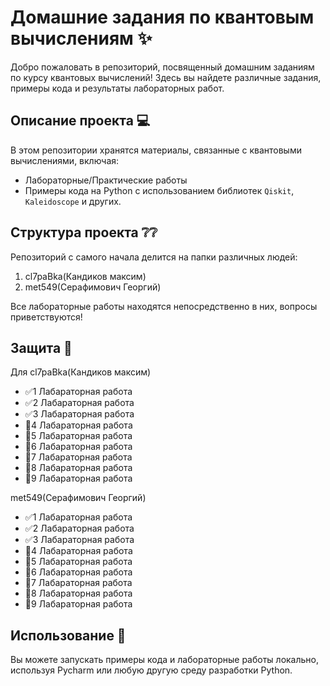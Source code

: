 # Домашние задания по квантовым вычислениям ✨

Добро пожаловать в репозиторий, посвященный домашним заданиям по курсу квантовых вычислений! Здесь вы найдете различные задания, примеры кода и результаты лабораторных работ.


## Описание проекта 💻
В этом репозитории хранятся материалы, связанные с квантовыми вычислениями, включая:
- Лабораторные/Практические работы
- Примеры кода на Python с использованием библиотек `Qiskit`, `Kaleidoscope` и других.

## Структура проекта ❔❔
Репозиторий с самого начала делится на папки различных людей: 

1. cl7paBka(Кандиков максим)
2. met549(Серафимович Георгий)

Все лабораторные работы находятся непосредственно в них, вопросы приветствуются!

## Защита 📖
Для cl7paBka(Кандиков максим)
- ✅1 Лабараторная работа
- ✅2 Лабараторная работа
- ✅3 Лабараторная работа
- 🔨4 Лабараторная работа
- 🔨5 Лабараторная работа
- 🔨6 Лабараторная работа
- 🔨7 Лабараторная работа
- 🔨8 Лабараторная работа
- 🔨9 Лабараторная работа

met549(Серафимович Георгий)
- ✅1 Лабараторная работа
- ✅2 Лабараторная работа
- ✅3 Лабараторная работа
- 🔨4 Лабараторная работа
- 🔨5 Лабараторная работа
- 🔨6 Лабараторная работа
- 🔨7 Лабараторная работа
- 🔨8 Лабараторная работа
- 🔨9 Лабараторная работа

## Использование 🚀
Вы можете запускать примеры кода и лабораторные работы локально, используя Pycharm или любую другую среду разработки Python.


